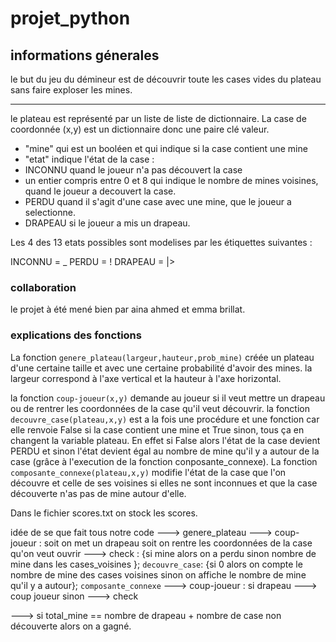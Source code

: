 # projet_python
## informations génerales
le but du jeu du démineur est de découvrir toute les cases vides du plateau sans faire exploser les mines.
***
le plateau est représenté par un liste de liste de dictionnaire.
La case de coordonnée (x,y) est un dictionnaire donc une paire clé valeur.
  - "mine" qui est un booléen et qui indique si la case contient une mine 
  - "etat" indique l'état de la case :
  - INCONNU quand le joueur n'a pas découvert la case
  - un entier compris entre 0 et 8 qui indique le nombre de mines voisines, quand le joueur a decouvert la case.
  - PERDU quand il s'agit d'une case avec une mine, que le joueur a selectionne.
  - DRAPEAU si le joueur a mis un drapeau.

Les 4 des 13 etats possibles sont modelises par les étiquettes suivantes : 

INCONNU = _
PERDU = !
DRAPEAU = |>


### collaboration
le projet à été mené bien par aina ahmed et emma brillat.

### explications des fonctions
La fonction `genere_plateau(largeur,hauteur,prob_mine)` créée un plateau d'une certaine taille et avec une certaine probabilité d'avoir des mines.
la largeur correspond à l'axe vertical et la hauteur à l'axe horizontal.

la fonction `coup-joueur(x,y)` demande au joueur si il veut mettre un drapeau ou de rentrer les coordonnées de la case qu'il veut découvrir.
la fonction `decouvre_case(plateau,x,y)` est a la fois une procédure et une fonction car elle renvoie False si la case contient une mine et True sinon,
 tous ça en changent la variable plateau. En effet si False alors l'état de la case
 devient PERDU et sinon l'état devient égal au nombre de mine qu'il y a autour de la case (grâce à l'execution de la fonction conposante_connexe).
La fonction `composante_connexe(plateau,x,y)` modifie l'état de la case que l'on découvre et celle de ses voisines si elles ne sont inconnues et que la case découverte n'as pas de mine autour d'elle.

Dans le fichier scores.txt on stock les scores.

idée de se que fait tous notre code
---> genere_plateau
---> coup-joueur : soit on met un drapeau
                   soit on rentre les coordonnées de la case qu'on veut ouvrir
---> check : {si mine alors on a perdu
             sinon nombre de mine dans les cases_voisines }; `decouvre_case`: {si 0 alors on compte le nombre de mine des cases voisines
                                                                             sinon on affiche le nombre de mine qu'il y a autour}; `composante_connexe`
             ---> coup-joueur : si drapeau ---> coup joueur
                                sinon ---> check
             
---> si total_mine == nombre de drapeau + nombre de case non découverte alors on a gagné.


             

